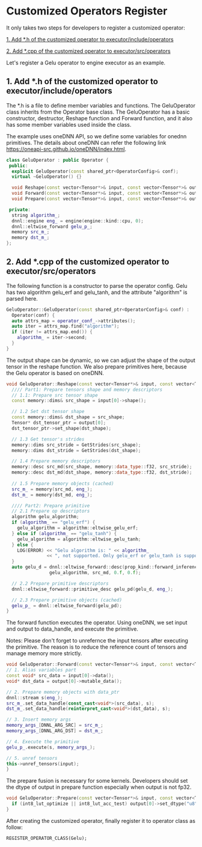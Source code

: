 # Customized Operators Register

It only takes two steps for developers to register a customized operator: 

[1. Add *.h of the customized operator to executor/include/operators](#1-add-h-of-the-customized-operator-to-executorincludeoperators)

[2. Add *.cpp of the customized operator to executor/src/operators](#2-add-cpp-of-the-customized-operator-to-executorsrcoperators)


Let's register a Gelu operator to engine executor as an example.

## 1. Add *.h of the customized operator to executor/include/operators
The *.h is a file to define member variables and functions. The GeluOperator class inherits from the Operator base class. The GeluOperator has a basic constructor, destructor, Reshape function and Forward function, and it also has some member variables used inside the class. 

The example uses oneDNN API, so we define some variables for onednn primitives. The details about oneDNN can refer the following link https://oneapi-src.github.io/oneDNN/index.html.
```cpp
class GeluOperator : public Operator {
 public:
  explicit GeluOperator(const shared_ptr<OperatorConfig>& conf);
  virtual ~GeluOperator() {}

  void Reshape(const vector<Tensor*>& input, const vector<Tensor*>& output) override;
  void Forward(const vector<Tensor*>& input, const vector<Tensor*>& output) override;
  void Prepare(const vector<Tensor*>& input, const vector<Tensor*>& output) override;

 private:
  string algorithm_;
  dnnl::engine eng_ = engine(engine::kind::cpu, 0);
  dnnl::eltwise_forward gelu_p_;
  memory src_m_;
  memory dst_m_;
};
```
## 2. Add *.cpp of the customized operator to executor/src/operators
The following function is a constructor to parse the operator config. Gelu has two algorithm gelu_erf and gelu_tanh, and the attribute "algorithm" is parsed here.
```cpp
GeluOperator::GeluOperator(const shared_ptr<OperatorConfig>& conf) :
  Operator(conf) {
  auto attrs_map = operator_conf_->attributes();
  auto iter = attrs_map.find("algorithm");
  if (iter != attrs_map.end()) {
    algorithm_ = iter->second;
  }
}
```

The output shape can be dynamic, so we can adjust the shape of the output tensor in the reshape function. We also prepare primitives here, because the Gelu operator is based on oneDNN.
```cpp
void GeluOperator::Reshape(const vector<Tensor*>& input, const vector<Tensor*>& output) {
  //// Part1: Prepare tensors shape and memory descriptors
  // 1.1: Prepare src tensor shape
  const memory::dims& src_shape = input[0]->shape();

  // 1.2 Set dst tensor shape
  const memory::dims& dst_shape = src_shape;
  Tensor* dst_tensor_ptr = output[0];
  dst_tensor_ptr->set_shape(dst_shape);

  // 1.3 Get tensor's strides
  memory::dims src_stride = GetStrides(src_shape);
  memory::dims dst_stride = GetStrides(dst_shape);

  // 1.4 Prepare memory descriptors
  memory::desc src_md(src_shape, memory::data_type::f32, src_stride);
  memory::desc dst_md(dst_shape, memory::data_type::f32, dst_stride);
  
  // 1.5 Prepare memory objects (cached)
  src_m_ = memory(src_md, eng_);
  dst_m_ = memory(dst_md, eng_);

  //// Part2: Prepare primitive
  // 2.1 Prepare op descriptors
  algorithm gelu_algorithm;
  if (algorithm_ == "gelu_erf") {
    gelu_algorithm = algorithm::eltwise_gelu_erf;
  } else if (algorithm_ == "gelu_tanh") {
    gelu_algorithm = algorithm::eltwise_gelu_tanh;
  } else {
    LOG(ERROR) << "Gelu algorithm is: " << algorithm_
               << ", not supported. Only gelu_erf or gelu_tanh is supported.";
  }
  auto gelu_d = dnnl::eltwise_forward::desc(prop_kind::forward_inference,
                gelu_algorithm, src_md, 0.f, 0.f);

  // 2.2 Prepare primitive descriptors
  dnnl::eltwise_forward::primitive_desc gelu_pd(gelu_d, eng_);

  // 2.3 Prepare primitive objects (cached)
  gelu_p_ = dnnl::eltwise_forward(gelu_pd);
}
```
The forward function executes the operator. Using oneDNN, we set input and output to data_handle, and execute the primitive. 

Notes: Please don't forget to unrefernce the input tensors after executing the primitive. The reason is to reduce the reference count of tensors and manage memory more strictly.

```cpp
void GeluOperator::Forward(const vector<Tensor*>& input, const vector<Tensor*>& output) {
// 1. Alias variables part
const void* src_data = input[0]->data();
void* dst_data = output[0]->mutable_data();

// 2. Prepare memory objects with data_ptr
dnnl::stream s(eng_);
src_m_.set_data_handle(const_cast<void*>(src_data), s);
dst_m_.set_data_handle(reinterpret_cast<void*>(dst_data), s);

// 3. Insert memory args
memory_args_[DNNL_ARG_SRC] = src_m_;
memory_args_[DNNL_ARG_DST] = dst_m_;

// 4. Execute the primitive
gelu_p_.execute(s, memory_args_);

// 5. unref tensors
this->unref_tensors(input);
}
```

The prepare fusion is necessary for some kernels. Developers should set the dtype of output in prepare function especially when output is not fp32.
```cpp
void GeluOperator::Prepare(const vector<Tensor*>& input, const vector<Tensor*>& output) {
  if (int8_lut_optimize || int8_lut_acc_test) output[0]->set_dtype("u8");
}
```

After creating the customized operator, finally register it to operator class as follow:
```
REGISTER_OPERATOR_CLASS(Gelu);
```

